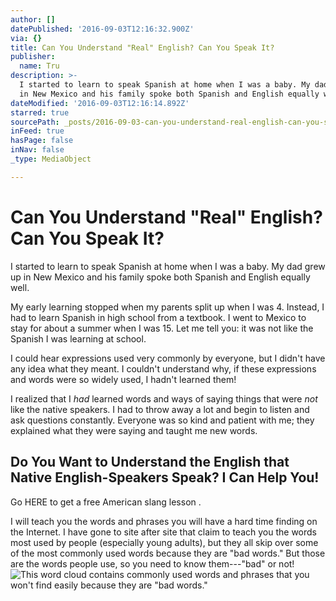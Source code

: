 ```yaml
---
author: []
datePublished: '2016-09-03T12:16:32.900Z'
via: {}
title: Can You Understand "Real" English? Can You Speak It?
publisher:
  name: Tru
description: >-
  I started to learn to speak Spanish at home when I was a baby. My dad grew up
  in New Mexico and his family spoke both Spanish and English equally well.
dateModified: '2016-09-03T12:16:14.892Z'
starred: true
sourcePath: _posts/2016-09-03-can-you-understand-real-english-can-you-speak-it.md
inFeed: true
hasPage: false
inNav: false
_type: MediaObject

---
```

# Can You Understand "Real" English? Can You Speak It?

I started to learn to speak Spanish at home when I was a baby. My dad grew up in New Mexico and his family spoke both Spanish and English equally well.

My early learning stopped when my parents split up when I was 4\. Instead, I had to learn Spanish in high school from a textbook. I went to Mexico to stay for about a summer when I was 15\. Let me tell you: it was not like the Spanish I was learning at school.

I could hear expressions used very commonly by everyone, but I didn't have any idea what they meant. I couldn't understand why, if these expressions and words were so widely used, I hadn't learned them!

I realized that I _had_ learned words and ways of saying things that were _not_ like the native speakers. I had to throw away a lot and begin to listen and ask questions constantly. Everyone was so kind and patient with me; they explained what they were saying and taught me new words.

## Do You Want to Understand the English that Native English-Speakers Speak? I Can Help You!

Go HERE to get a free American slang lesson .

I will teach you the words and phrases you will have a hard time finding on the Internet. I have gone to site after site that claim to teach you the words most used by people (especially young adults), but they all skip over some of the most commonly used words because they are "bad words." But those are the words people use, so you need to know them---"bad" or not!
![This word cloud contains commonly used words and phrases that you won't find easily because they are "bad words." ](https://the-grid-user-content.s3-us-west-2.amazonaws.com/4b043006-c05d-482c-9739-0a31251abe36.jpg)